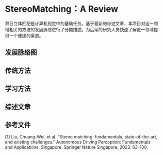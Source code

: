 # StereoMatching：A Review
双目立体匹配是计算机视觉中的基础任务。基于最新的综述文章，本项目对这一领域相关的方法的发展脉络进行了分类描述。为后续的研究人员快速了解这一领域提供一个便捷的渠道。

## 发展脉络图

## 传统方法

## 学习方法

## 综述文章


## 参考文件

[1] Liu, Chuang-Wei, et al. "Stereo matching: fundamentals, state-of-the-art, and existing challenges." Autonomous Driving Perception: Fundamentals and Applications. Singapore: Springer Nature Singapore, 2023. 63-100.


